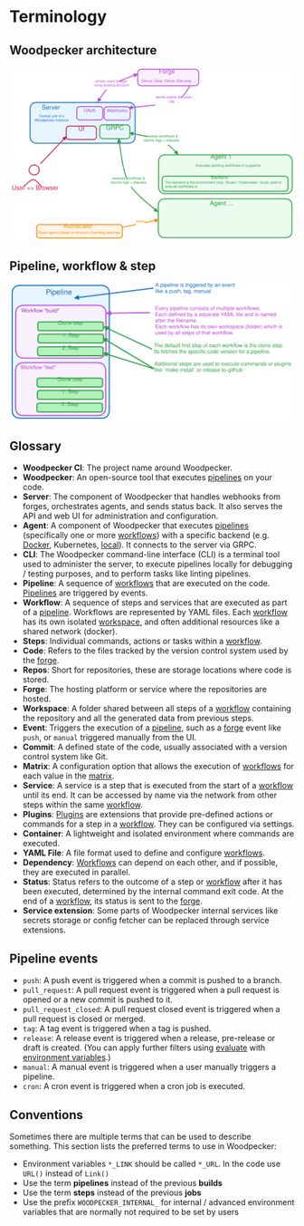 # Terminology

## Woodpecker architecture

![Woodpecker architecture](architecture.svg)

## Pipeline, workflow & step

![Relation between pipelines, workflows and steps](pipeline-workflow-step.svg)

## Glossary

- **Woodpecker CI**: The project name around Woodpecker.
- **Woodpecker**: An open-source tool that executes [pipelines][Pipeline] on your code.
- **Server**: The component of Woodpecker that handles webhooks from forges, orchestrates agents, and sends status back. It also serves the API and web UI for administration and configuration.
- **Agent**: A component of Woodpecker that executes [pipelines][Pipeline] (specifically one or more [workflows][Workflow]) with a specific backend (e.g. [Docker][], Kubernetes, [local][Local]). It connects to the server via GRPC.
- **CLI**: The Woodpecker command-line interface (CLI) is a terminal tool used to administer the server, to execute pipelines locally for debugging / testing purposes, and to perform tasks like linting pipelines.
- **Pipeline**: A sequence of [workflows][Workflow] that are executed on the code. [Pipelines][Pipeline] are triggered by events.
- **Workflow**: A sequence of steps and services that are executed as part of a [pipeline][Pipeline]. Workflows are represented by YAML files. Each [workflow][Workflow] has its own isolated [workspace][Workspace], and often additional resources like a shared network (docker).
- **Steps**: Individual commands, actions or tasks within a [workflow][Workflow].
- **Code**: Refers to the files tracked by the version control system used by the [forge][Forge].
- **Repos**: Short for repositories, these are storage locations where code is stored.
- **Forge**: The hosting platform or service where the repositories are hosted.
- **Workspace**: A folder shared between all steps of a [workflow][Workflow] containing the repository and all the generated data from previous steps.
- **Event**: Triggers the execution of a [pipeline][Pipeline], such as a [forge][Forge] event like `push`, or `manual` triggered manually from the UI.
- **Commit**: A defined state of the code, usually associated with a version control system like Git.
- **Matrix**: A configuration option that allows the execution of [workflows][Workflow] for each value in the [matrix][Matrix].
- **Service**: A service is a step that is executed from the start of a [workflow][Workflow] until its end. It can be accessed by name via the network from other steps within the same [workflow][Workflow].
- **Plugins**: [Plugins][Plugin] are extensions that provide pre-defined actions or commands for a step in a [workflow][Workflow]. They can be configured via settings.
- **Container**: A lightweight and isolated environment where commands are executed.
- **YAML File**: A file format used to define and configure [workflows][Workflow].
- **Dependency**: [Workflows][Workflow] can depend on each other, and if possible, they are executed in parallel.
- **Status**: Status refers to the outcome of a step or [workflow][Workflow] after it has been executed, determined by the internal command exit code. At the end of a [workflow][Workflow], its status is sent to the [forge][Forge].
- **Service extension**: Some parts of Woodpecker internal services like secrets storage or config fetcher can be replaced through service extensions.

## Pipeline events

- `push`: A push event is triggered when a commit is pushed to a branch.
- `pull_request`: A pull request event is triggered when a pull request is opened or a new commit is pushed to it.
- `pull_request_closed`: A pull request closed event is triggered when a pull request is closed or merged.
- `tag`: A tag event is triggered when a tag is pushed.
- `release`: A release event is triggered when a release, pre-release or draft is created. (You can apply further filters using [evaluate](../20-workflow-syntax.md#evaluate) with [environment variables](../50-environment.md#built-in-environment-variables).)
- `manual`: A manual event is triggered when a user manually triggers a pipeline.
- `cron`: A cron event is triggered when a cron job is executed.

## Conventions

Sometimes there are multiple terms that can be used to describe something. This section lists the preferred terms to use in Woodpecker:

- Environment variables `*_LINK` should be called `*_URL`. In the code use `URL()` instead of `Link()`
- Use the term **pipelines** instead of the previous **builds**
- Use the term **steps** instead of the previous **jobs**
- Use the prefix `WOODPECKER_INTERNAL_` for internal / advanced environment variables that are normally not required to be set by users

<!-- References -->

[Pipeline]: ../20-workflow-syntax.md
[Workflow]: ../25-workflows.md
[Forge]: ../../30-administration/11-forges/11-overview.md
[Plugin]: ../51-plugins/51-overview.md
[Workspace]: ../20-workflow-syntax.md#workspace
[Matrix]: ../30-matrix-workflows.md
[Docker]: ../../30-administration/22-backends/10-docker.md
[Local]: ../../30-administration/22-backends/20-local.md
